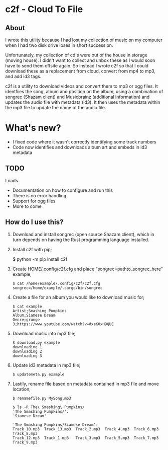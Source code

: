 # c2f - Cloud To File

## About
I wrote this utility because I had lost my collection of music on my computer when I had two disk drive loses in short succession.

Unfortunately, my collection of cd's were out of the house in storage (moving house). I didn't want to collect and unbox these as I would soon have to send them offsite again.
So instead I wrote c2f so that I could download these as a replacement from cloud, convert from mp4 to mp3, and add id3 tags.

c2f is a utility to download videos and convert them to mp3 or ogg files.
It identfiies the song, album and position on the album, using a combination of songrec (Shazam client) and Musicbrainz (additional information) and updates the audio file with metadata (id3).
It then uses the metadata within the mp3 file to update the name of the audio file.

# What's new?
* I fixed code where it wasn't correctly identifying some track numbers
* Code now identifies and downloads album art and embeds in id3 metadata

## TODO
Loads.
* Documentation on how to configure and run this
* There is no error handling
* Support for ogg files
* More to come


## How do I use this?
1. Download and install songrec (open source Shazam client), which in turn depends on having the Rust programming language installed.

2. Install c2f with pip;

   $ python -m pip install c2f

3. Create HOME/.config/c2f.cfg and place "songrec=pathto_songrec_here"
   example;

       $ cat /home/example/.config/c2f/c2f.cfg
       songrec=/home/example/.cargo/bin/songrec

4. Create a file for an album you would like to download music for;

       $ cat example
       Artist;Smashing Pumpkins
       Album;Siamese Dream
       Genre;grunge
       3;https://www.youtube.com/watch?v=dxaK0xH9QUE


5. Download music into mp3 file;

       $ download.py example
       downloading 1
       downloading 2
       downloading 3

6. Update id3 metadata in mp3 file;

       $ updatemeta.py example

7. Lastily, rename file based on metadata contained in mp3 file and move location;

       $ renamefile.py MySong.mp3
       
       $ ls -R The\ Smashing\ Pumpkins/
       'The Smashing Pumpkins/':
       'Siamese Dream'

       'The Smashing Pumpkins/Siamese Dream':
       Track_10.mp3  Track_13.mp3  Track_2.mp3  Track_4.mp3  Track_6.mp3  Track_8.mp3
       Track_12.mp3  Track_1.mp3   Track_3.mp3  Track_5.mp3  Track_7.mp3  Track_9.mp3
   
